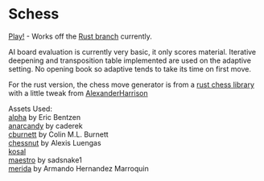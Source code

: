 # Schess

[Play!](https://andrija-s.github.io/schess/) - Works off the [Rust branch](https://github.com/andrija-s/schess/tree/rust_switch) currently.

AI board evaluation is currently very basic, it only scores material. Iterative deepening and transposition table implemented are used on the adaptive setting. No opening book so adaptive tends to take its time on first move.

For the rust version, the chess move generator is from a [rust chess library](https://github.com/jordanbray/chess) with a little tweak from [AlexanderHarrison](https://github.com/jordanbray/chess/issues/63)

Assets Used: <br />
[alpha]() by Eric Bentzen <br />
[anarcandy](https://github.com/caderek) by caderek <br />
[cburnett](https://en.wikipedia.org/wiki/User:Cburnett) by Colin M.L. Burnett <br />
[chessnut](https://github.com/LexLuengas/chessnut-pieces) by Alexis Luengas<br />
[kosal](https://github.com/philatype/kosal) <br />
[maestro]() by sadsnake1 <br />
[merida]() by Armando Hernandez Marroquin <br />
